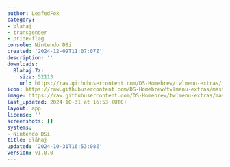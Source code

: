 ```yaml
---
author: LeafedFox
category:
- blahaj
- transgender
- pride-flag
console: Nintendo DSi
created: '2024-12-09T11:07:07Z'
description: ''
downloads:
  Blahaj.7z:
    size: 52113
    url: https://raw.githubusercontent.com/DS-Homebrew/twlmenu-extras/master/_nds/TWiLightMenu/dsimenu/themes/Blahaj.7z
icon: https://raw.githubusercontent.com/DS-Homebrew/twlmenu-extras/master/unistore/icons/dsi.png
image: https://raw.githubusercontent.com/DS-Homebrew/twlmenu-extras/master/unistore/icons/dsi.png
last_updated: 2024-10-31 at 16:53 (UTC)
layout: app
license: ''
screenshots: []
systems:
- Nintendo DSi
title: Blåhaj
updated: '2024-10-31T16:53:08Z'
version: v1.0.0
---
```

